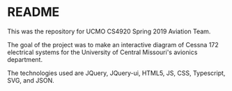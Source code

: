 # README #

This was the repository for UCMO CS4920 Spring 2019 Aviation Team.

The goal of the project was to make an interactive diagram of Cessna 172 electrical systems for the University of Central Missouri's avionics department.

The technologies used are JQuery, JQuery-ui, HTML5, JS, CSS, Typescript, SVG, and JSON.
